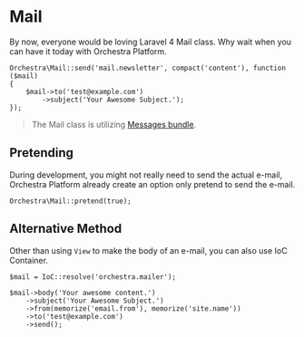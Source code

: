 # Mail

By now, everyone would be loving Laravel 4 Mail class. Why wait when you can have it today with Orchestra Platform.

	Orchestra\Mail::send('mail.newsletter', compact('content'), function ($mail)
	{
		$mail->to('test@example.com')
			->subject('Your Awesome Subject.');
	});

> The Mail class is utilizing [Messages bundle](http://bundles.laravel.com/bundle/detail/Messages).

## Pretending

During development, you might not really need to send the actual e-mail, Orchestra Platform already create an option only pretend to send the e-mail.

	Orchestra\Mail::pretend(true);

## Alternative Method

Other than using `View` to make the body of an e-mail, you can also use IoC Container.

	$mail = IoC::resolve('orchestra.mailer');

	$mail->body('Your awesome content.')
		->subject('Your Awesome Subject.')
		->from(memorize('email.from'), memorize('site.name'))
		->to('test@example.com')
		->send();
